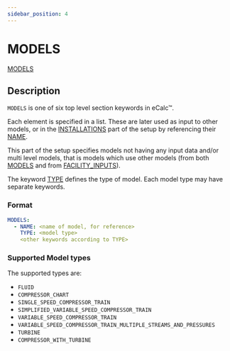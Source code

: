 ```yaml
---
sidebar_position: 4
---
```

# MODELS

[MODELS](/about/references/keywords_tree/MODELS/index.md)

## Description
`MODELS` is one of six top level section keywords in eCalc™.

Each element is specified in a list. These are later used as input to other models, or in the
[INSTALLATIONS](/about/references/keywords_tree/INSTALLATIONS/index.md) part of the setup by referencing their
[NAME](/about/references/keywords_tree/MODELS/NAME.md).

This part of the setup specifies models not having any input data and/or multi level models, that is models which use
other models (from both [MODELS](/about/references/keywords_tree/MODELS/index.md) and from [FACILITY_INPUTS](/about/references/keywords_tree/FACILITY_INPUTS/index.md)).

The keyword [TYPE](/about/references/keywords_tree/MODELS/TYPE/index.md) defines the type of model. Each model type may have separate keywords.

### Format

~~~~~~~~yaml
MODELS:
  - NAME: <name of model, for reference>
    TYPE: <model type>
    <other keywords according to TYPE>
~~~~~~~~

### Supported Model types

The supported types are:

- `FLUID`
- `COMPRESSOR_CHART`
- `SINGLE_SPEED_COMPRESSOR_TRAIN`
- `SIMPLIFIED_VARIABLE_SPEED_COMPRESSOR_TRAIN`
- `VARIABLE_SPEED_COMPRESSOR_TRAIN`
- `VARIABLE_SPEED_COMPRESSOR_TRAIN_MULTIPLE_STREAMS_AND_PRESSURES`
- `TURBINE`
- `COMPRESSOR_WITH_TURBINE`
